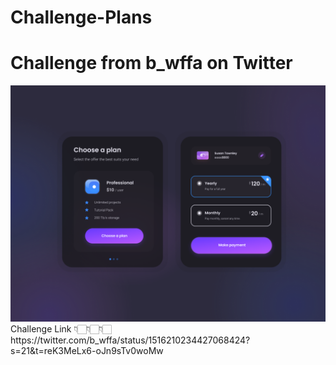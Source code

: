 # Challenge-Plans

# Challenge from b_wffa on Twitter 


<img src="image.png" alt="image" width="800"/>
Challenge Link 👇🏻👇🏻👇🏻
<br>
https://twitter.com/b_wffa/status/1516210234427068424?s=21&t=reK3MeLx6-oJn9sTv0woMw
